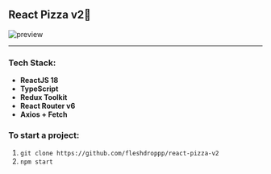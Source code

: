 ## **React Pizza v2**🍕

![preview](https://i.imgur.com/oTEVYlO.png)

---

### **Tech Stack:**
- **ReactJS 18**
- **TypeScript**
- **Redux Toolkit** 
- **React Router v6** 
- **Axios + Fetch**

### To start a project: 
1. `git clone https://github.com/fleshdroppp/react-pizza-v2`
2. `npm start`

